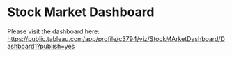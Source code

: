 # Stock Market Dashboard

Please visit the dashboard here: https://public.tableau.com/app/profile/c3794/viz/StockMArketDashboard/Dashboard1?publish=yes
